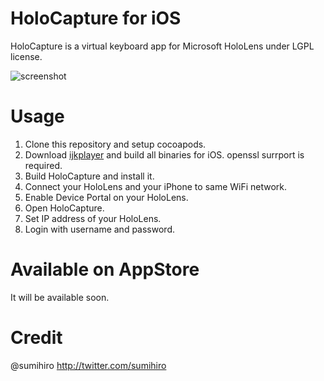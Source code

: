 HoloCapture for iOS
=========

HoloCapture is a virtual keyboard app for Microsoft HoloLens under LGPL license.  

![screenshot](https://github.com/sumihiro/HoloCapture/blob/master/img/screenshot.png)

Usage
=========

1. Clone this repository and setup cocoapods.
1. Download [ijkplayer](https://github.com/Bilibili/ijkplayer) and build all binaries for iOS.
  openssl surrport is required.
1. Build HoloCapture and install it.
1. Connect your HoloLens and your iPhone to same WiFi network.
1. Enable Device Portal on your HoloLens.
1. Open HoloCapture.
1. Set IP address of your HoloLens.
1. Login with username and password.

Available on AppStore
=========

It will be available soon.

Credit
=========

@sumihiro http://twitter.com/sumihiro
